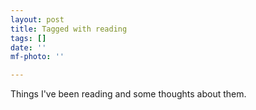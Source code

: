```yaml
---
layout: post
title: Tagged with reading
tags: []
date: ''
mf-photo: ''

---
```

Things I've been reading and some thoughts about them.
